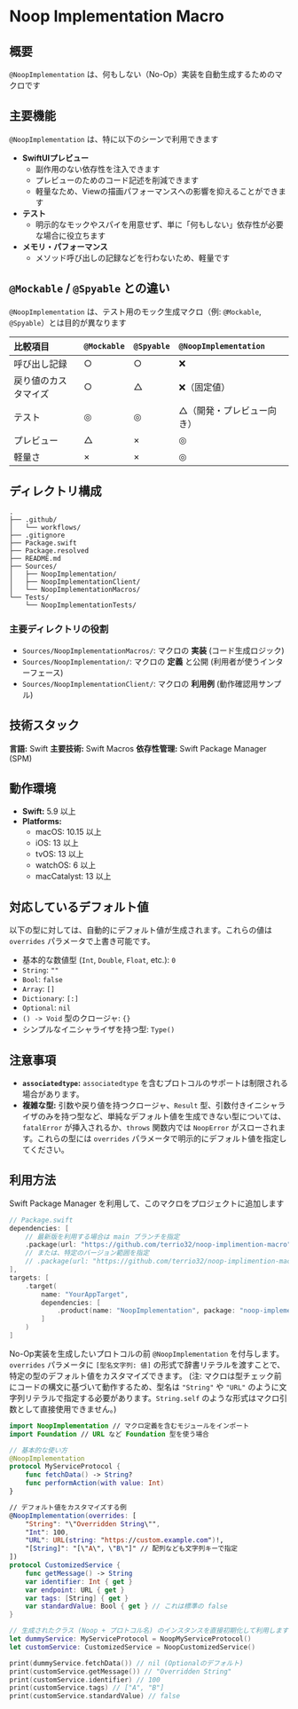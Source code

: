 # Noop Implementation Macro

## 概要

`@NoopImplementation` は、何もしない（No-Op）実装を自動生成するためのマクロです

## 主要機能

`@NoopImplementation` は、特に以下のシーンで利用できます

*   **SwiftUIプレビュー**
    *   副作用のない依存性を注入できます
    *   プレビューのためのコード記述を削減できます
    *   軽量なため、Viewの描画パフォーマンスへの影響を抑えることができます
*   **テスト**
    *   明示的なモックやスパイを用意せず、単に「何もしない」依存性が必要な場合に役立ちます
*   **メモリ・パフォーマンス**
    *   メソッド呼び出しの記録などを行わないため、軽量です


## `@Mockable` / `@Spyable` との違い

`@NoopImplementation` は、テスト用のモック生成マクロ（例: `@Mockable`, `@Spyable`）とは目的が異なります

| 比較項目             | `@Mockable` | `@Spyable` | `@NoopImplementation` |
| :------------------- | :---------- | :--------- | :-------------------- |
| 呼び出し記録         | ○           | ○          | ❌                    |
| 戻り値のカスタマイズ   | ○           | △          | ❌（固定値）          |
| テスト              | ◎           | ◎          | △（開発・プレビュー向き） |
| プレビュー          | △           | ×          | ◎                    |
| 軽量さ               | ×           | ×          | ◎                    |

## ディレクトリ構成

```
.
├── .github/
│   └── workflows/
├── .gitignore
├── Package.swift
├── Package.resolved
├── README.md
├── Sources/
│   ├── NoopImplementation/
│   ├── NoopImplementationClient/
│   └── NoopImplementationMacros/
└── Tests/
    └── NoopImplementationTests/
```

### 主要ディレクトリの役割

*   `Sources/NoopImplementationMacros/`: マクロの **実装** (コード生成ロジック)
*   `Sources/NoopImplementation/`: マクロの **定義** と公開 (利用者が使うインターフェース)
*   `Sources/NoopImplementationClient/`: マクロの **利用例** (動作確認用サンプル)

## 技術スタック

**言語:** Swift
**主要技術:** Swift Macros
**依存性管理:** Swift Package Manager (SPM)

## 動作環境

*   **Swift:** 5.9 以上
*   **Platforms:**
    *   macOS: 10.15 以上
    *   iOS: 13 以上
    *   tvOS: 13 以上
    *   watchOS: 6 以上
    *   macCatalyst: 13 以上

## 対応しているデフォルト値

以下の型に対しては、自動的にデフォルト値が生成されます。これらの値は `overrides` パラメータで上書き可能です。

*   基本的な数値型 (`Int`, `Double`, `Float`, etc.): `0`
*   `String`: `""`
*   `Bool`: `false`
*   `Array`: `[]`
*   `Dictionary`: `[:]`
*   `Optional`: `nil`
*   `() -> Void` 型のクロージャ: `{}`
*   シンプルなイニシャライザを持つ型: `Type()`

## 注意事項

*   **`associatedtype`:** `associatedtype` を含むプロトコルのサポートは制限される場合があります。
*   **複雑な型:** 引数や戻り値を持つクロージャ、`Result` 型、引数付きイニシャライザのみを持つ型など、単純なデフォルト値を生成できない型については、 `fatalError` が挿入されるか、`throws` 関数内では `NoopError` がスローされます。これらの型には `overrides` パラメータで明示的にデフォルト値を指定してください。

## 利用方法

Swift Package Manager を利用して、このマクロをプロジェクトに追加します

```swift
// Package.swift
dependencies: [
    // 最新版を利用する場合は main ブランチを指定
    .package(url: "https://github.com/terrio32/noop-implimention-macro", branch: "main")
    // または、特定のバージョン範囲を指定
    // .package(url: "https://github.com/terrio32/noop-implimention-macro", from: "1.0.0")
],
targets: [
    .target(
        name: "YourAppTarget",
        dependencies: [
            .product(name: "NoopImplementation", package: "noop-implementation-macro")
        ]
    )
]
```

No-Op実装を生成したいプロトコルの前 `@NoopImplementation` を付与します。
`overrides` パラメータに `[型名文字列: 値]` の形式で辞書リテラルを渡すことで、特定の型のデフォルト値をカスタマイズできます。
(注: マクロは型チェック前にコードの構文に基づいて動作するため、型名は `"String"` や `"URL"` のように文字列リテラルで指定する必要があります。`String.self` のような形式はマクロ引数として直接使用できません。)

```swift
import NoopImplementation // マクロ定義を含むモジュールをインポート
import Foundation // URL など Foundation 型を使う場合

// 基本的な使い方
@NoopImplementation
protocol MyServiceProtocol {
    func fetchData() -> String?
    func performAction(with value: Int)
}

// デフォルト値をカスタマイズする例
@NoopImplementation(overrides: [
    "String": "\"Overridden String\"",
    "Int": 100,
    "URL": URL(string: "https://custom.example.com")!,
    "[String]": "[\"A\", \"B\"]" // 配列なども文字列キーで指定
])
protocol CustomizedService {
    func getMessage() -> String
    var identifier: Int { get }
    var endpoint: URL { get }
    var tags: [String] { get }
    var standardValue: Bool { get } // これは標準の false
}

// 生成されたクラス (Noop + プロトコル名) のインスタンスを直接初期化して利用します
let dummyService: MyServiceProtocol = NoopMyServiceProtocol()
let customService: CustomizedService = NoopCustomizedService()

print(dummyService.fetchData()) // nil (Optionalのデフォルト)
print(customService.getMessage()) // "Overridden String"
print(customService.identifier) // 100
print(customService.tags) // ["A", "B"]
print(customService.standardValue) // false
```